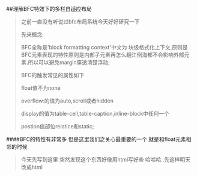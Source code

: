 ##理解BFC特效下的多栏自适应布局
>之前一直没有听说过bfc布局系统今天好好研究一下
>
>先来概念:
>
>BFC全称是'block formatting context'中文为 块级格式化上下文,原则是BFC元素表现的特性原则是内部子元素再怎么翻江倒海都不会影响外部元素.所以可以避免margin穿透清楚浮动;
>
>BFC的触发常见的属性如下
>
>float值不为none
>
>overflow:的值为auto,scroll或者hidden
>
>display的值为table-cell,table-caption,inline-block中任何一个
>
>postion值部位relatice和static;
>
####BFC的特性有非常多 但是这里我们之关心最重要的一个 就是和float元素相邻的时候
>今天先写到这里 突然发现这个东西好像用html写好些 哈哈哈..先这样明天改成html